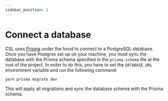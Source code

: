 ```yaml
---
sidebar_position: 3
---
```


# Connect a database

CSL uses [Prisma](https://prisma.io) under the hood to connect to a PostgreSQL database. Once you have Postgres set up on your machine, you must sync the database with the Prisma schema specified in the `prisma.schema` file at the root of the project. In order to do this, you have to set the `DATABASE_URL` environment variable and run the following command:

```
yarn prisma migrate dev
```

This will apply all migrations and sync the database schema with the Prisma schema.
